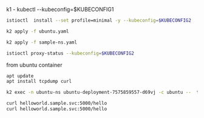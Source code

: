 k1 - kubectl --kubeconfig=$KUBECONFIG1  

```bash
istioctl  install --set profile=minimal -y --kubeconfig=$KUBECONFIG2
```

```bash
k2 apply -f ubuntu.yaml
```

```bash
k2 apply -f sample-ns.yaml
```

```bash
istioctl proxy-status --kubeconfig=$KUBECONFIG2
```

from ubuntu container

```bash
apt update
apt install tcpdump curl
```

```bash
k2 exec -n ubuntu-ns ubuntu-deployment-7575859557-d69vj -c ubuntu --  tcpdump -w - | wireshark -k -i -
```


```bash
curl helloworld.sample.svc:5000/hello
curl helloworld.sample.svc:5000/hello
```


